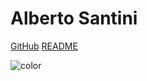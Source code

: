 # Alberto Santini

[GitHub](https://github.com/albertosantini) 
[README](README.md)

![color](#FFFFFF)
